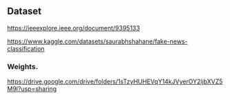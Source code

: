 
## Dataset
https://ieeexplore.ieee.org/document/9395133 

https://www.kaggle.com/datasets/saurabhshahane/fake-news-classification


### Weights. 
https://drive.google.com/drive/folders/1sTzyHUHEVqY14kJVyerOY2ljbXVZ5M9l?usp=sharing